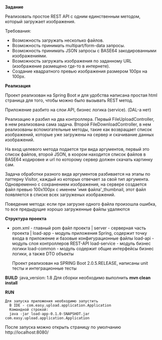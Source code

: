**Задание**

Реализовать простое REST API с одним единственным методом, который загружает изображения.

Требования:
- Возможность загружать несколько файлов.
- Возможность принимать multipart/form-data запросы.
- Возможность принимать JSON запросы с BASE64 закодированными изображениями.
- Возможность загружать изображения по заданному URL (изображение размещено где-то в интернете).
- Создание квадратного превью изображения размером 100px на 100px.


**Реализация**

Проект реализован на Spring Boot и для удобства написана простая html страница для того, чтобы можно было вызывать REST метод.

Приложение разбито на слои API, бизнес логика (service). (DAL-а нет)

Реализацию я разбил на два контроллера. Первый FileUploadController, в нем реализована сама задача.
Второй FileDownloadController, в нем реализованы вспомогательные методы, такие как возвращает список изображений, которые уже загружены на сервер
и скачивание данных изображений.

На вход целевого метода подается три вида аргументов, первый это список файлов, второй JSON, в коором находится список файлов в BASE64 кодировке
и url по которому сервер должен скачать картинку сам.

Задача обработки разного вида аргументов разбивается на этапы по паттерну Visitor, каждый из которых отвечает за свой тип аргумента.
Одновременно с сохранением изображения, на сервере создается файл превью 100х100px с именем 'имя файла'_thumbnail, этот файл появляется
в списке всех загруженых изображений.

Поведение метода: если при загрузке одного файла произошла ошибка, то все предыдущие хорошо загруженные файлы удаляются


**Структура проекта**

- pom.xml - главный pom файл проекта
  |
  server - серверная часть проекта
    |
    load-app - модуль приложения Spring, содержит точку входа в приложение и базовые конфигурационные файлы
    load-api - модуль слоя контроллеров REST-API
    load-service - модуль бизнес логики
    load-common - модуль содержит общие интерфейсы бизнес логики, а также DTO объекты

  Проект реализован на SPRING Boot 2.0.5.RELEASE, написаны unit тесты и интеграционные тесты

**BUILD**
   :java_version: 1.8
    Для сборки необходимо выполнить **mvn clean install**

**RUN**

    Для запуска приложения необходимо запустить
      В IDE - com.easy.upload.application.Application
      Командной строкой:
      java -jar load-app-0.1.0-SNAPSHOT.jar com.easy.upload.application.Application

   После запуска можно открыть страницу по умолчанию http://localhost:8080/




